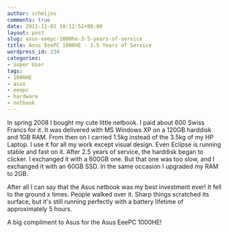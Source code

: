 ```yaml
---
author: schmijos
comments: true
date: 2011-11-02 10:12:52+00:00
layout: post
slug: asus-eeepc-1000he-3-5-years-of-service
title: Asus EeePC 1000HE - 3.5 Years of Service
wordpress_id: 234
categories:
- Super User
tags:
- 1000HE
- asus
- eeepc
- hardware
- netbook
---
```


In spring 2008 I bought my cute little netbook. I paid about 600 Swiss Francs for it. It was delivered with MS Windows XP on a 120GB harddisk and 1GB RAM. From then on I carried 1.5kg instead of the 3.5kg of my HP Laptop. I use it for all my work except visual design. Even Eclipse is running stable and fast on it. After 2.5 years of service, the harddisk began to clicker. I exchanged it with a 600GB one. But that one was too slow, and I exchanged it with an 60GB SSD. In the same occasion I upgraded my RAM to 2GB.

After all I can say that the Asus netbook was my best investment ever! It fell to the ground x times. People walked over it. Sharp things scratched its surface, but it's still running perfectly with a battery lifetime of approximately 5 hours.

A big compliment to Asus for the Asus EeePC 1000HE!
